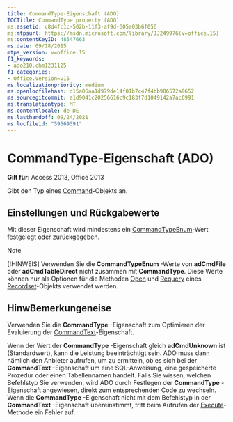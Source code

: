 ```yaml
---
title: CommandType-Eigenschaft (ADO)
TOCTitle: CommandType property (ADO)
ms:assetid: c8d4fc1c-502b-11f3-af9d-605a03b6f056
ms:mtpsurl: https://msdn.microsoft.com/library/JJ249976(v=office.15)
ms:contentKeyID: 48547663
ms.date: 09/18/2015
mtps_version: v=office.15
f1_keywords:
- ado210.chm1231125
f1_categories:
- Office.Version=v15
ms.localizationpriority: medium
ms.openlocfilehash: d15a06aa1d979de14f01b7c47f4bb986572a9652
ms.sourcegitcommit: a1d9041c20256616c9c183f7d1049142a7ac6991
ms.translationtype: MT
ms.contentlocale: de-DE
ms.lasthandoff: 09/24/2021
ms.locfileid: "59569391"
---
```

# <a name="commandtype-property-ado"></a>CommandType-Eigenschaft (ADO)


**Gilt für**: Access 2013, Office 2013

Gibt den Typ eines [Command](command-object-ado.md)-Objekts an.

## <a name="settings-and-return-values"></a>Einstellungen und Rückgabewerte

Mit dieser Eigenschaft wird mindestens ein [CommandTypeEnum](commandtypeenum.md)-Wert festgelegt oder zurückgegeben.

> [!NOTE]
> [!HINWEIS] Verwenden Sie die **CommandTypeEnum** -Werte von **adCmdFile** oder **adCmdTableDirect** nicht zusammen mit **CommandType**. Diese Werte können nur als Optionen für die Methoden [Open](open-method-ado-recordset.md) und [Requery](requery-method-ado.md) eines [Recordset](recordset-object-ado.md)-Objekts verwendet werden.


## <a name="remarks"></a>HinwBemerkungeneise

Verwenden Sie die **CommandType** -Eigenschaft zum Optimieren der Evaluierung der [CommandText](commandtext-property-ado.md)-Eigenschaft.

Wenn der Wert der **CommandType** -Eigenschaft gleich **adCmdUnknown** ist (Standardwert), kann die Leistung beeinträchtigt sein. ADO muss dann nämlich den Anbieter aufrufen, um zu ermitteln, ob es sich bei der **CommandText** -Eigenschaft um eine SQL-Anweisung, eine gespeicherte Prozedur oder einen Tabellennamen handelt. Falls Sie wissen, welchen Befehlstyp Sie verwenden, wird ADO durch Festlegen der **CommandType** -Eigenschaft angewiesen, direkt zum entsprechenden Code zu wechseln. Wenn die **CommandType** -Eigenschaft nicht mit dem Befehlstyp in der **CommandText** -Eigenschaft übereinstimmt, tritt beim Aufrufen der [Execute](https://docs.microsoft.com/office/vba/access/concepts/miscellaneous/execute-method-ado-command)-Methode ein Fehler auf.

